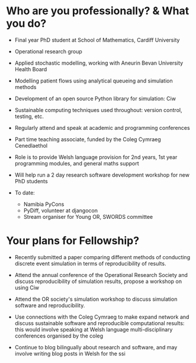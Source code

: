 Who are you professionally? & What you do?
==========================================

+ Final year PhD student at School of Mathematics, Cardiff University
+ Operational research group
+ Applied stochastic modelling, working with Aneurin Bevan University Health Board
+ Modelling patient flows using analytical queueing and simulation methods
+ Development of an open source Python library for simulation: Ciw
+ Sustainable computing techniques used throughout: version control, testing, etc.
+ Regularly attend and speak at academic and programming conferences

+ Part time teaching associate, funded by the Coleg Cymraeg Cenedlaethol
+ Role is to provide Welsh language provision for 2nd years, 1st year programming modules, and general maths support
+ Will help run a 2 day research software development workshop for new PhD students


+ To date:
  - Namibia PyCons
  - PyDiff, volunteer at djangocon
  - Stream organiser for Young OR, SWORDS committee


Your plans for Fellowship?
==========================

+ Recently submitted a paper comparing different methods of conducting discrete event simulation in terms of reproducibility of results.
+ Attend the annual conference of the Operational Research Society and discuss reproducibility of simulation results, propose a workshop on using Ciw
+ Attend the OR society's simulation workshop to discuss simulation software and reproducibility.

+ Use connections with the Coleg Cymraeg to make expand network and discuss sustainable software and reproducible computational results: this would involve speaking at Welsh language multi-disciplinary conferences organised by the coleg 
+ Continue to blog bilingually about research and software, and may involve writing blog posts in Welsh for the ssi
